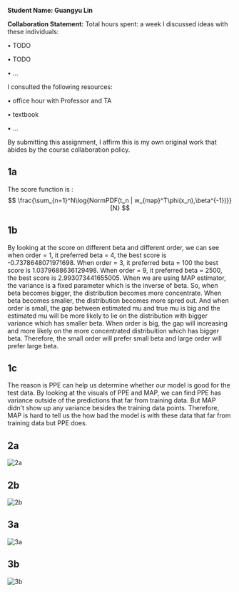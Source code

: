 **Student Name: Guangyu Lin** 

**Collaboration Statement:**
 Total hours spent: a week
 I discussed ideas with these individuals:

• TODO

• TODO 

• ...

I consulted the following resources: 

• office hour with Professor and TA

• textbook

• ...

By submitting this assignment, I affirm this is my own original work that abides by the course collaboration policy.













## 1a

The score function is :
$$
\frac{\sum_{n=1}^N\log{NormPDF(t_n | w_{map}^T\phi(x_n),\beta^{-1})}}{N}
$$



## 1b

By looking at the score on different beta and different order, we can see when order  = 1, it preferred beta = 4, the best score is -0.7378648071971698. When order = 3, it preferred beta = 100 the best score is 1.0379688636129498. When order = 9, it preferred beta = 2500, the best score is 2.993073441655005. When we are using MAP estimator, the variance is a fixed parameter which is the inverse of beta. So, when beta becomes bigger, the distribution becomes more concentrate. When beta becomes smaller, the distribution becomes more spred out. And when order is small, the gap between estimated mu and true mu is big and the estimated mu will be more likely to lie on the distribution with bigger variance which has smaller beta. When order is big, the gap will increasing and more likely on the more concentrated distribuition which has bigger beta. Therefore, the small order will prefer small beta and large order will prefer large beta.









## 1c

The reason is PPE can help us determine whether our model is good for the test data. By looking at the visuals of PPE and MAP, we can find PPE has variance outside of the predictions that far from training data. But MAP didn't show up any variance besides the training data points. Therefore, MAP is hard to tell us the how bad the model is with these data that far from training data but PPE does.



## 2a

![2a](/Users/thefoolgy/Desktop/cs136/cs136-23s-assignments/unit2_CP/2a.jpeg)







## 2b

![2b](/Users/thefoolgy/Desktop/cs136/cs136-23s-assignments/unit2_CP/2b.jpeg)

## 3a

![3a](/Users/thefoolgy/Desktop/cs136/cs136-23s-assignments/unit2_CP/3a.jpeg)







## 3b

![3b](/Users/thefoolgy/Desktop/cs136/cs136-23s-assignments/unit2_CP/3b.jpeg)